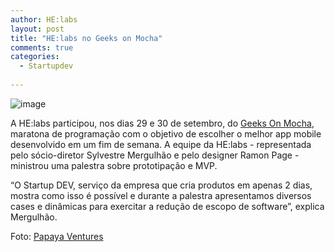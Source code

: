 ```yaml
---
author: HE:labs
layout: post
title: "HE:labs no Geeks on Mocha"
comments: true
categories:
  - Startupdev
     
---
```

![image](/blog/images/posts/2012-10-04/geeks.jpg)

A HE:labs participou, nos dias 29 e 30 de setembro, do [Geeks On Mocha](http://www.geeksonmocha.com/), maratona de programação com o objetivo de  escolher o melhor app mobile desenvolvido em um fim de semana. A equipe da HE:labs -  representada pelo sócio-diretor Sylvestre Mergulhão e pelo designer Ramon Page -  ministrou uma palestra sobre prototipação e MVP.

“O Startup DEV, serviço da empresa que cria produtos em apenas 2 dias, mostra como isso é possível e durante a palestra apresentamos diversos cases e dinâmicas para exercitar a redução de escopo de software”, explica Mergulhão.

Foto: [Papaya Ventures](http://www.papayaventures.com/)

